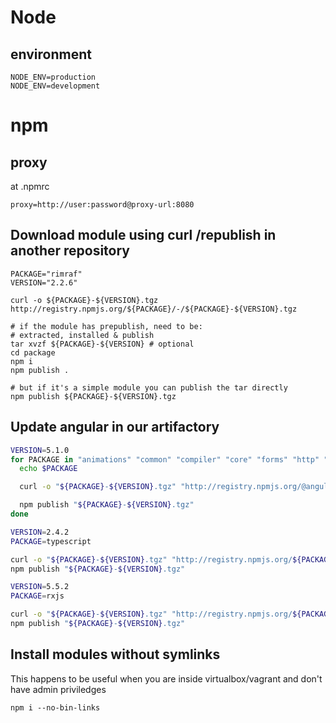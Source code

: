 # Node

## environment

    NODE_ENV=production
    NODE_ENV=development

# npm

## proxy

at .npmrc

    proxy=http://user:password@proxy-url:8080

## Download module using curl /republish in another repository

    PACKAGE="rimraf"
    VERSION="2.2.6"

    curl -o ${PACKAGE}-${VERSION}.tgz http://registry.npmjs.org/${PACKAGE}/-/${PACKAGE}-${VERSION}.tgz

    # if the module has prepublish, need to be:
    # extracted, installed & publish
    tar xvzf ${PACKAGE}-${VERSION} # optional
    cd package
    npm i
    npm publish .

    # but if it's a simple module you can publish the tar directly
    npm publish ${PACKAGE}-${VERSION}.tgz

## Update angular in our artifactory

```bash
VERSION=5.1.0
for PACKAGE in "animations" "common" "compiler" "core" "forms" "http" "platform-browser" "platform-browser-dynamic" "router" "compiler-cli"; do
  echo $PACKAGE

  curl -o "${PACKAGE}-${VERSION}.tgz" "http://registry.npmjs.org/@angular/${PACKAGE}/-/@angular/${PACKAGE}-${VERSION}.tgz"

  npm publish "${PACKAGE}-${VERSION}.tgz"
done

VERSION=2.4.2
PACKAGE=typescript

curl -o "${PACKAGE}-${VERSION}.tgz" "http://registry.npmjs.org/${PACKAGE}/-/${PACKAGE}-${VERSION}.tgz"
npm publish "${PACKAGE}-${VERSION}.tgz"

VERSION=5.5.2
PACKAGE=rxjs

curl -o "${PACKAGE}-${VERSION}.tgz" "http://registry.npmjs.org/${PACKAGE}/-/${PACKAGE}-${VERSION}.tgz"
npm publish "${PACKAGE}-${VERSION}.tgz"

```

## Install modules without symlinks

This happens to be useful when you are inside virtualbox/vagrant and don't have admin priviledges

    npm i --no-bin-links
